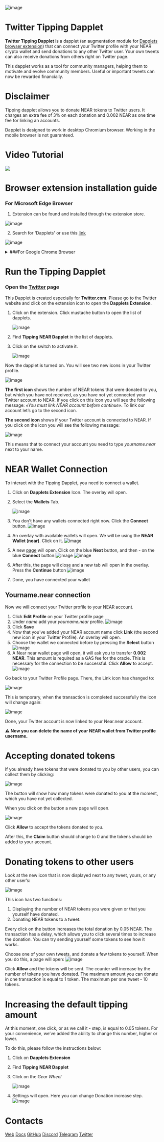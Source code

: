 ![image](/assets/tipping-dapplet-cover.jpg)

# Twitter Tipping Dapplet

**Twitter Tipping Dapplet** is a dapplet (an augmentation module for [Dapplets browser extension](https://github.com/dapplets/dapplet-extension/releases/latest)) that can connect your Twitter profile with your NEAR crypto wallet and send donations to any other Twitter user. Your own tweets can also receive donations from others right on Twitter page.

This dapplet works as a tool for community managers, helping them to motivate and evolve community members. Useful or important tweets can now be rewarded financially. 

# Disclaimer

Tipping dapplet allows you to donate NEAR tokens to Twitter users. It charges an extra fee of 3% on each donation and 0.002 NEAR as one time fee for linking an accounts.

Dapplet is designed to work in desktop Chromium browser. Working in the mobile browser is not guaranteed.

# Video Tutorial

[![](https://img.youtube.com/vi/DXWXUeydsRQ/0.jpg)](https://youtu.be/DXWXUeydsRQ "Click to play on YouTube")

# Browser extension installation guide

### For Microsoft Edge Browser

1. Extension can be found and installed through the extension store.

![image](/assets/0_1.png)

2. Search for 'Dapplets' or use this [link](https://microsoftedge.microsoft.com/addons/detail/dapplets/icpdagldaielgidgdiaanollkfgdclop?hl=en-GB) 

![image](/assets/1_1.png)


<details>
<summary>###For Google Chrome Browser</summary>

1. Open the **Google Chrome** browser.

2. Download the [**Dapplet Browser Extension**](https://github.com/dapplets/dapplet-extension/releases/latest).

3. Open **chrome://extensions** in a new tab.
	
	![image](/assets/0.png)

4. Switch the Developer mode on and press F5 to refresh the page.
	
	![image](/assets/1.png)

**P.S.** If you are using **Ubuntu** or possibly another **Linux OS** the Dapplets extension can disappear from the Chrome Extensions after restarting the PC. To avoid this **unzip** the archive and use the *Load unpacked* button to add the extension.

![image](/assets/2.png)

![image](/assets/3.png)
</details>

# Run the Tipping Dapplet

### Open the [Twitter](https://twitter.com/home) page

This Dapplet is created especially for **Twitter.com**. Please go to the Twitter website and click on the extension icon to open the **Dapplets Extension**.

1. Click on the extension. Click mustache button to open the list of dapplets.

	![image](/assets/4_1.png)

2. Find **Tipping NEAR Dapplet** in the list of dapplets.
3. Click on the switch to activate it.
	
	![image](/assets/5_1.png)

Now the dapplet is turned on. You will see two new icons in your Twitter profile.

![image](/assets/6.png)

**The first icon** shows the number of NEAR tokens that were donated to you, but which you have not received, as you have not yet connected your Twitter account to NEAR. If you click on this icon you will see the following message: *«You must link NEAR account before continue»*. To link our account let’s go to the second icon.

**The second icon** shows if your Twitter account is connected to NEAR. If you click on the icon you will see the following message:

![image](/assets/00_1.png)

This means that to connect your account you need to type *yourname.near* next to your name.

# NEAR Wallet Connection

To interact with the Tipping Dapplet, you need to connect a wallet.

1. Click on **Dapplets Extension** Icon. The overlay will open.

2. Select the **Wallets** Tab.
	
	![image](/assets/7.png)

3. You don't have any wallets connected right now. 
Click the **Connect** button.
	![image](/assets/8.png)
4. An overlay with available wallets will open. We will be using the **NEAR Wallet (near)**. 
Click on it.
	![image](/assets/9.png)
5. A new [page](http://wallet.near.near.org) will open. Click on the blue **Next** button, and then - on the blue **Connect** button
	![image](/assets/10.jpg)
	![image](/assets/11.jpg)
6. After this, the page will close and a new tab will open in the overlay. 
Press the **Continue** button
	![image](/assets/12.jpg)
7. Done, you have connected your wallet

## Yourname.near connection

Now we will connect your Twitter profile to your NEAR account.

1. Click **Edit Profile** on your Twitter profile page
2. Under *name* add your *yourname.near* profile.
	![image](/assets/13.png)
3. Click **Save**
4. Now that you’ve added your NEAR account name click **Link** (the second new icon in your Twitter Profile). An overlay will open.
5. Choose the wallet we connected before by pressing the **Select** button
	![image](/assets/14.jpg)
6. A Near near wallet page will open, it will ask you to transfer **0.002 NEAR**. This amount is required as a GAS fee for the oracle. This is necessary for the connection to be successful. Click **Allow** to accept.
	![image](/assets/15.jpg)

Go back to your Twitter Profile page. There, the Link icon has changed to:

![image](/assets/16.png)

This is temporary, when the transaction is completed successfully the icon will change again:

![image](/assets/17.png)

Done, your Twitter account is now linked to your Near.near account.

**⚠ Now you can delete the name of your NEAR wallet from Twitter profile username.**

# Accepting donated tokens

If you already have tokens that were donated to you by other users, you can collect them by clicking:

![image](/assets/18.png)

The button will show how many tokens were donated to you at the moment, which you have not yet collected.

When you click on the button a new page will open. 

![image](/assets/19.jpg)

Click **Allow** to accept the tokens donated to you.

After this, the **Claim** button should change to 0 and the tokens should be added to your account.

# Donating tokens to other users

Look at the new icon that is now displayed next to any tweet, yours, or any other user’s:

![image](/assets/20.png)

This icon has two functions:
1. Displaying the number of NEAR tokens you were given or that you yourself have donated. 
2. Donating NEAR tokens to a tweet. 

Every click on the button increases the total donation by 0.05 NEAR. The transaction has a delay, which allows you to click several times to increase the donation. You can try sending yourself some tokens to see how it works.

Choose one of your own tweets, and donate a few tokens to yourself. When you do this, a page will open:
![image](/assets/21.jpg)

Click **Allow** and the tokens will be sent. The counter will increase by the number of tokens you have donated. The maximum amount you can donate in one transaction is equal to 1 token. The maximum per one tweet - 10 tokens. 

# Increasing the default tipping amount

At this moment, one click, or as we call it - step, is equal to 0.05 tokens. For your convenience, we’ve added the ability to change this number, higher or lower. 

To do this, please follow the instructions below:

1. Click on **Dapplets Extension**
2. Find **Tipping NEAR Dapplet**
3. Click on the *Gear Wheel*
	
	![image](/assets/22.png)

4. Settings will open. Here you can change Donation increase step.
![image](/assets/23.png)

# Contacts

[Web](https://dapplets.org) [Docs](https://docs.dapplets.org) [GitHub](https://github.com/dapplets) [Discord](https://discord.gg/YcxbkcyjMV) [Telegram](t.me/dapplets) [Twitter](https://twitter.com/dappletsproject)






